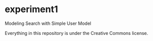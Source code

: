 experiment1
===========

Modeling Search with Simple User Model

Everything in this repository is under the Creative Commons license.
